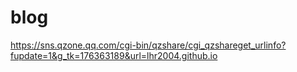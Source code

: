 # blog
https://sns.qzone.qq.com/cgi-bin/qzshare/cgi_qzshareget_urlinfo?fupdate=1&g_tk=176363189&url=lhr2004.github.io
